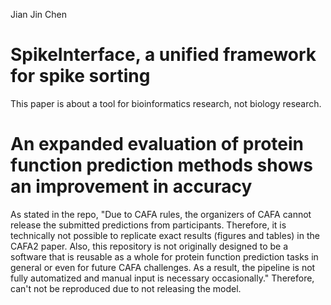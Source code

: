 Jian Jin Chen

# SpikeInterface, a unified framework for spike sorting

This paper is about a tool for bioinformatics research, not biology research. 


# An expanded evaluation of protein function prediction methods shows an improvement in accuracy

As stated in the repo, "Due to CAFA rules, the organizers of CAFA cannot release the submitted
predictions from participants. Therefore, it is technically not possible to
replicate exact results (figures and tables) in the CAFA2 paper. Also, this
repository is not originally designed to be a software that is reusable as a
whole for protein function prediction tasks in general or even for future
CAFA challenges. As a result, the pipeline is not fully automatized and
manual input is necessary occasionally." Therefore, can't not be reproduced 
due to not releasing the model. 



